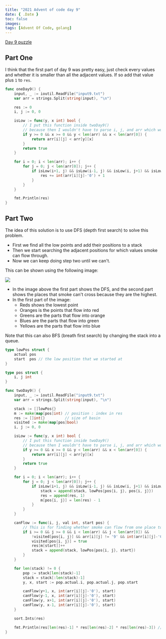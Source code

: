 ```yaml
---
title: "2021 Advent of code day 9"
date: { .Date }
toc: false
images:
tags: [Advent Of Code, golang]
---
```


[Day 9 puzzle](https://adventofcode.com/2021/day/9)

## Part One

I think that the first part of day 9 was pretty easy, just check every values and whether it is smaller than all the adjacent values. If so add that value plus `1` to `res`.

``` go
func oneDay9() {
    input, _ := ioutil.ReadFile("input9.txt")
    var arr = strings.Split(string(input), "\n")

    res := 0
    i, j := 0, 0

    isLow := func(y, x int) bool {
        // I put this function inside twoDay9()
        // because then I wouldn't have to parse i, j, and arr which would make it really messy.
        if y >= 0 && x >= 0 && y < len(arr) && x < len(arr[0]) {
            return arr[i][j] < arr[y][x]
        }
        return true
    }

    for i = 0; i < len(arr); i++ {
        for j = 0; j < len(arr[0]); j++ {
            if isLow(i+1, j) && isLow(i-1, j) && isLow(i, j+1) && isLow(i, j-1) {
                res += int(arr[i][j]-'0') + 1
            }
        }
    }

    fmt.Println(res)
}
```

## Part Two

The idea of this solution is to use DFS (depth first search) to solve this problem.

* First we find all the low points and add their positions to a stack
* Then we start searching the adjacent positions for which values smoke can flow through.
* Now we can keep doing step two until we can't.

This can be shown using the following image:

![](https://i.imgur.com/qpYAskg.jpg)

* In the image above the first part shows the DFS, and the second part shows the places that smoke can't cross because they are the highest.
* In the first part of the image:
    * Reds shows the lowest point
    * Oranges is the points that flow into red
    * Greens are the parts that flow into orange
    * Blues are the parts that flow into green
    * Yellows are the parts that flow into blue

Note that this can also BFS (breath first search) by changing the stack into a queue.


``` go
type lowPos struct {
	actual pos
	start  pos // the low position that we started at
}

type pos struct {
	i, j int
}

func twoDay9() {
	input, _ := ioutil.ReadFile("input9.txt")
	var arr = strings.Split(string(input), "\n")

	stack := []lowPos{}
	m := make(map[pos]int) // position : index in res
	res := []int{}         // size of basin
	visited := make(map[pos]bool)
	i, j := 0, 0

	isLow := func(y, x int) bool {
		// I put this function inside twoDay9()
		// because then I wouldn't have to parse i, j, and arr which would make it really messy.
		if y >= 0 && x >= 0 && y < len(arr) && x < len(arr[0]) {
			return arr[i][j] < arr[y][x]
		}
		return true
	}

	for i = 0; i < len(arr); i++ {
		for j = 0; j < len(arr[0]); j++ {
			if isLow(i+1, j) && isLow(i-1, j) && isLow(i, j+1) && isLow(i, j-1) {
				stack = append(stack, lowPos{pos{i, j}, pos{i, j}})
				res = append(res, 1)
				m[pos{i, j}] = len(res) - 1
			}
		}
	}

	canFlow := func(i, j, val int, start pos) {
		// This is for finding whether smoke can flow from one place to another.
		if i >= 0 && j >= 0 && i < len(arr) && j < len(arr[0]) &&
			!visited[pos{i, j}] && arr[i][j] != '9' && int(arr[i][j]-'0') > val {
			visited[pos{i, j}] = true
			res[m[start]]++
			stack = append(stack, lowPos{pos{i, j}, start})
		}
	}

	for len(stack) != 0 {
		pop := stack[len(stack)-1]
		stack = stack[:len(stack)-1]
		y, x, start := pop.actual.i, pop.actual.j, pop.start

		canFlow(y+1, x, int(arr[i][j]-'0'), start)
		canFlow(y-1, x, int(arr[i][j]-'0'), start)
		canFlow(y, x+1, int(arr[i][j]-'0'), start)
		canFlow(y, x-1, int(arr[i][j]-'0'), start)
	}

	sort.Ints(res)

	fmt.Println(res[len(res)-1] * res[len(res)-2] * res[len(res)-3]) // Last
}
```